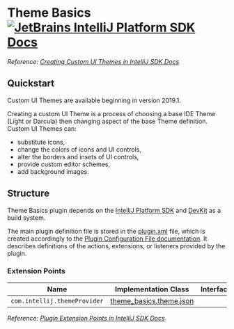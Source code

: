 # Theme Basics [![JetBrains IntelliJ Platform SDK Docs](https://jb.gg/badges/docs.svg)][docs]
*Reference: [Creating Custom UI Themes in IntelliJ SDK Docs][docs:themes]*

## Quickstart

Custom UI Themes are available beginning in version 2019.1.

Creating a custom UI Theme is a process of choosing a base IDE Theme (Light or Darcula) then changing aspect
of the base Theme definition. Custom UI Themes can:
- substitute icons,
- change the colors of icons and UI controls,
- alter the borders and insets of UI controls,
- provide custom editor schemes,
- add background images.

## Structure

Theme Basics
plugin depends on the [IntelliJ Platform SDK][docs] and [DevKit][docs:devkit] as a build system.

The main plugin definition file is stored in the [plugin.xml][file:plugin.xml] file, which is created accordingly
to the [Plugin Configuration File documentation][docs:plugin.xml]. It describes definitions of the actions, extensions,
or listeners provided by the plugin.

### Extension Points

| Name                         | Implementation Class                                    | Interface |
| ---------------------------- | ------------------------------------------------------- | --------- |
| `com.intellij.themeProvider` | [theme_basics.theme.json][file:theme_basics.theme.json] |           |

*Reference: [Plugin Extension Points in IntelliJ SDK Docs][docs:ep]*


[docs]: https://www.jetbrains.org/intellij/sdk/docs
[docs:actions]: https://www.jetbrains.org/intellij/sdk/docs/basics/action_system.html
[docs:themes]: https://jetbrains.org/intellij/sdk/docs/reference_guide/ui_themes/themes.html
[docs:ep]: https://www.jetbrains.org/intellij/sdk/docs/basics/plugin_structure/plugin_extensions.html
[docs:devkit]: https://jetbrains.org/intellij/sdk/docs/basics/getting_started/using_dev_kit.html
[docs:plugin.xml]: https://www.jetbrains.org/intellij/sdk/docs/basics/plugin_structure/plugin_configuration_file.html
[docs:listeners]: https://jetbrains.org/intellij/sdk/docs/basics/plugin_structure/plugin_listeners.html

[file:plugin.xml]: ./resources/META-INF/plugin.xml
[file:theme_basics.theme.json]: ./resources/theme_basics.theme.json
